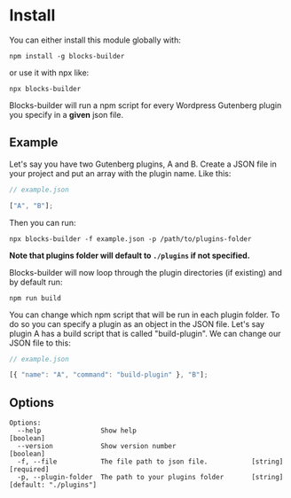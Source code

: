 # Install

You can either install this module globally with:

```
npm install -g blocks-builder
```

or use it with npx like:

```
npx blocks-builder
```

Blocks-builder will run a npm script for every Wordpress Gutenberg plugin you specify in a **given** json file.

## Example

Let's say you have two Gutenberg plugins, A and B. Create a JSON file in your project and put an array with the plugin name. Like this:

```js
// example.json

["A", "B"];
```

Then you can run:

```shell
npx blocks-builder -f example.json -p /path/to/plugins-folder
```
**Note that plugins folder will default to `./plugins` if not specified.**

Blocks-builder will now loop through the plugin directories (if existing) and by default run:

```shell
npm run build
```

You can change which npm script that will be run in each plugin folder. To do so you can specify a plugin as an object in the JSON file. Let's say plugin A has a build script that is called "build-plugin". We can change our JSON file to this:

```js
// example.json

[{ "name": "A", "command": "build-plugin" }, "B"];
```

## Options

```
Options:
  --help               Show help                                       [boolean]
  --version            Show version number                             [boolean]
  -f, --file           The file path to json file.           [string] [required]
  -p, --plugin-folder  The path to your plugins folder       [string] [default: "./plugins"]
```
